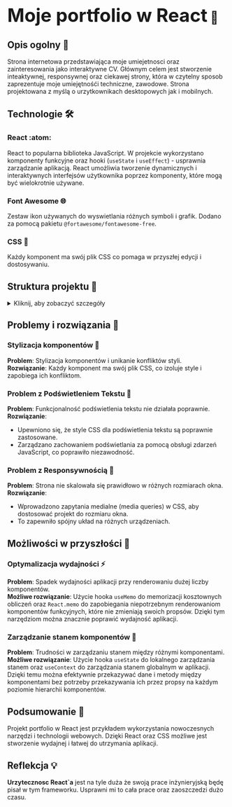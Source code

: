 # <span style="font-size: 1.5em; font-weight: bold;">Moje portfolio w React</span> :rocket:

## <span style="font-weight: bold;">Opis ogolny</span> :page_facing_up:
Strona internetowa przedstawiająca moje umiejetnosci oraz zainteresowania jako interaktywne CV. Głównym celem jest stworzenie inteaktywnej, responsywnej oraz ciekawej strony, która w czytelny sposob zaprezentuje moje umiejętnośći techniczne, zawodowe. Strona projektowana z myślą o urzytkownikach desktopowych jak i mobilnych.

## <span style="font-weight: bold;">Technologie</span> :hammer_and_wrench:

### <span style="font-weight: bold;">React</span> :atom:
React to popularna biblioteka JavaScript. W projekcie wykorzystano komponenty funkcyjne oraz hooki (`useState` i `useEffect`) - usprawnia zarządzanie aplikacją. React umożliwia tworzenie dynamicznych i interaktywnych interfejsów użytkownika poprzez komponenty, które mogą być wielokrotnie używane.

### <span style="font-weight: bold;">Font Awesome</span> :globe_with_meridians:
Zestaw ikon używanych do wyswietlania różnych symboli i grafik. Dodano za pomocą pakietu `@fortawesome/fontawesome-free`.

### <span style="font-weight: bold;">CSS</span> :art:
Każdy komponent ma swój plik CSS co pomaga w przyszłej edycji i dostosywaniu.

## <span style="font-weight: bold;">Struktura projektu</span> :file_folder:

<details>
<summary>Kliknij, aby zobaczyć szczegóły</summary>
<p>
<pre>
moje_portfolio_react/
├── public/
│   ├── index.html
│   ├── ikony/
│   │   ├── github.png
│   │   ├── linkedin.png
│   │   ├── instagram.png
│   │   ├── facebook.png
│   │   ├── email.png
│   ├── tlo.jpg
├── src/
│   ├── components/
│   │   ├── About.js
│   │   ├── About.css
│   │   ├── Header.js
│   │   ├── Header.css
│   │   ├── Interests.js
│   │   ├── Interests.css
│   │   ├── Menu.js
│   │   ├── Menu.css
│   │   ├── Skills.js
│   │   ├── Skills.css
│   │   ├── SocialMedia.js
│   │   ├── SocialMedia.css
│   ├── App.js
│   ├── App.css
│   ├── index.js
│   ├── index.css
├──package-lock.json
├── package.json
├── README.md
</pre>
</p>
</details>

## <span style="font-weight: bold;">Problemy i rozwiązania</span> :bug:

### <span style="font-weight: bold;">Stylizacja komponentów</span> :art:
**Problem**: Stylizacja komponentów i unikanie konfliktów styli.  
**Rozwiązanie**: Każdy komponent ma swój plik CSS, co izoluje style i zapobiega ich konfliktom.

### <span style="font-weight: bold;">Problem z Podświetleniem Tekstu</span> :flashlight:
**Problem**: Funkcjonalność podświetlenia tekstu nie działała poprawnie.  
**Rozwiązanie**:
- Upewniono się, że style CSS dla podświetlenia tekstu są poprawnie zastosowane.
- Zarządzano zachowaniem podświetlania za pomocą obsługi zdarzeń JavaScript, co poprawiło niezawodność.

### <span style="font-weight: bold;">Problem z Responsywnością</span> :iphone:
**Problem**: Strona nie skalowała się prawidłowo w różnych rozmiarach okna.  
**Rozwiązanie**:
- Wprowadzono zapytania medialne (media queries) w CSS, aby dostosować projekt do rozmiaru okna.
- To zapewniło spójny układ na różnych urządzeniach.

## <span style="font-weight: bold;">Możliwości w przyszłości</span> :crystal_ball:

### <span style="font-weight: bold;">Optymalizacja wydajności</span> :zap:
**Problem**: Spadek wydajności aplikacji przy renderowaniu dużej liczby komponentów.  
**Możliwe rozwiązanie**: Użycie hooka `useMemo` do memorizacji kosztownych obliczeń oraz `React.memo` do zapobiegania niepotrzebnym renderowaniom komponentów funkcyjnych, które nie zmieniają swoich propsów. Dzięki tym narzędziom można znacznie poprawić wydajność aplikacji.

### <span style="font-weight: bold;">Zarządzanie stanem komponentów</span> :wrench:
**Problem**: Trudności w zarządzaniu stanem między różnymi komponentami.  
**Możliwe rozwiązanie**: Użycie hooka `useState` do lokalnego zarządzania stanem oraz `useContext` do zarządzania stanem globalnym w aplikacji. Dzięki temu można efektywnie przekazywać dane i metody między komponentami bez potrzeby przekazywania ich przez propsy na każdym poziomie hierarchii komponentów.

## <span style="font-weight: bold;">Podsumowanie</span> :memo:
Projekt portfolio w React jest przykładem wykorzystania nowoczesnych narzędzi i technologii webowych. Dzięki React oraz CSS możliwe jest stworzenie wydajnej i łatwej do utrzymania aplikacji.

## <span style="font-weight: bold;">Reflekcja</span> :bulb:
**Urzytecznosc React`a** jest na tyle duża że swoją prace inżynieryjską będę pisał w tym frameworku. Usprawni mi to cała prace oraz zaoszczedzi dużo czasu.